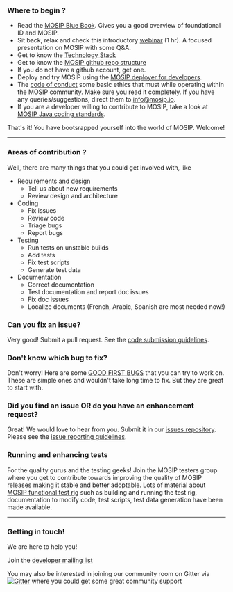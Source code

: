 ### Where to begin ?
* Read the [MOSIP Blue Book](https://www.mosip.io/uploads/resources/5c9e073f0668fMOSIP%20-%20Blue%20Book.pdf).  Gives you a good overview of foundational ID and MOSIP.
* Sit back, relax and check this introductory [webinar](https://zoom.us/recording/play/GSWnvtI3wMIKD3Tig3MeuRgCGGUOz0CPTHo9dUVLL8oQIxyzahuytImAtBrntiZ9?continueMode=true) (1 hr).  A focused presentation on MOSIP with some Q&A.
* Get to know the [Technology Stack](Technology-Stack.md)
* Get to know the [MOSIP github repo structure](https://github.com/mosip)
* If you do not have a github account, get one.
* Deploy and try MOSIP using the [MOSIP deployer for developers](https://github.com/mosip/mosip-infra/tree/master/deployment/sandbox).
* The [code of conduct](Code-of-Conduct.md) some basic ethics that must while operating within the MOSIP community.  Make sure you read it completely.  If you have any queries/suggestions, direct them to info@mosip.io.
* If you are a developer willing to contribute to MOSIP, take a look at [MOSIP Java coding standards](MOSIP-Java-Coding-Standards.md).

That's it!  You have bootsrapped yourself into the world of MOSIP.  Welcome!

***
### Areas of contribution ?
Well, there are many things that you could get involved with, like 

* Requirements and design
     * Tell us about new requirements
     * Review design and architecture
* Coding   
	* Fix issues
	* Review code
	* Triage bugs
	* Report bugs
* Testing 
	* Run tests on unstable builds
	* Add tests
	* Fix test scripts 
	* Generate test data
* Documentation
	* Correct documentation
	* Test documentation and report doc issues
	* Fix doc issues
	* Localize documents (French, Arabic, Spanish are most needed now!) 

### Can you fix an issue?
Very good!  Submit a pull request.  See the [code submission guidelines](Github-Workflow.md).

### Don't know which bug to fix?
Don't worry!  Here are some [GOOD FIRST BUGS](https://mosip.atlassian.net/issues/?jql=issuetype%20%3D%20Bug%20AND%20project%20%3D%20MOSIP%20AND%20resolution%20%3D%20Unresolved%20AND%20labels%20%3D%20GOOD-FIRST-BUG%20ORDER%20BY%20priority%20DESC#) that you can try to work on. These are simple ones and wouldn't take long time to fix.  But they are great to start with.

### Did you find an issue OR do you have an enhancement request?
Great!  We would love to hear from you.  Submit it in our [issues repository](https://mosip.atlassian.net). Please see the [issue reporting guidelines](Issue-Reporting-Guideline.md).

### Running and enhancing tests 
For the quality gurus and the testing geeks!  Join the MOSIP testers group where you get to contribute towards  improving the quality of MOSIP releases making it stable and better adoptable.  Lots of material about [MOSIP functional test rig](https://github.com/mosip/mosip-functional-tests) such as building and running the test rig, documentation to modify code, test scripts, test data generation have been made available.

***

### Getting in touch!
We are here to help you!


Join the [developer mailing list](https://groups.io/g/mosip-dev)

You may also be interested in joining our community room on Gitter via [![Gitter](https://badges.gitter.im/mosip-community/community.svg)](https://gitter.im/mosip-community/community?utm_source=badge&utm_medium=badge&utm_campaign=pr-badge)  where you could get some great community support  
